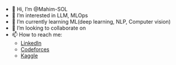 - 👋 Hi, I’m @Mahim-SOL
- 👀 I’m interested in LLM, MLOps
- 🌱 I’m currently learning ML(deep learning, NLP, Computer vision)
- 💞️ I’m looking to collaborate on 
- 📫 How to reach me: 
  - [LinkedIn]([https://www.linkedin.com/in/your_linkedin_profile](https://www.linkedin.com/in/mahfuzur-mahim-rahman/))
  - [Codeforces]([https://codeforces.com/profile/your_codeforces_profile](https://codeforces.com/profile/Mahim220))
  - [Kaggle]([https://www.kaggle.com/your_kaggle_profile](https://www.kaggle.com/mahfuzurmahimrahman))

<!---
Mahim-SOL/Mahim-SOL is a ✨ special ✨ repository because its `README.md` (this file) appears on your GitHub profile.
You can click the Preview link to take a look at your changes.
-lame flex 😶
--->

